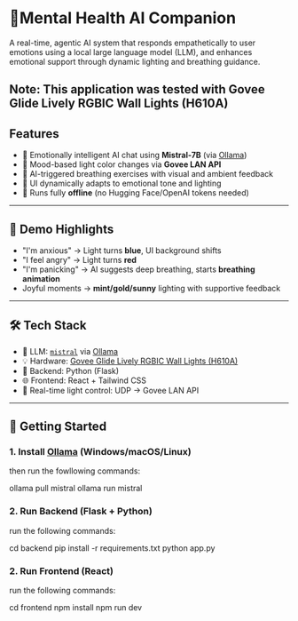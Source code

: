 # 💬Mental Health AI Companion

A real-time, agentic AI system that responds empathetically to user emotions using a local large language model (LLM), and enhances emotional support through dynamic lighting and breathing guidance.

Note: This application was tested with Govee Glide Lively RGBIC Wall Lights (H610A)
---

## Features

- 🧠 Emotionally intelligent AI chat using **Mistral-7B** (via [Ollama](https://ollama.com))
- 🎨 Mood-based light color changes via **Govee LAN API**
- 💨 AI-triggered breathing exercises with visual and ambient feedback
- 🌈 UI dynamically adapts to emotional tone and lighting
- 🔌 Runs fully **offline** (no Hugging Face/OpenAI tokens needed)

---

## 📸 Demo Highlights

- "I'm anxious" → Light turns **blue**, UI background shifts
- "I feel angry" → Light turns **red**
- "I'm panicking" → AI suggests deep breathing, starts **breathing animation**
- Joyful moments → **mint/gold/sunny** lighting with supportive feedback

---

## 🛠️ Tech Stack

- 🧠 LLM: [`mistral`](https://ollama.com/library/mistral) via [Ollama](https://ollama.com)
- 💡 Hardware: [Govee Glide Lively RGBIC Wall Lights (H610A)](https://www.govee.com/)
- 🔧 Backend: Python (Flask)
- 🌐 Frontend: React + Tailwind CSS
- 🎨 Real-time light control: UDP → Govee LAN API

---

## 🚀 Getting Started

### 1. Install [Ollama](https://ollama.com/download) (Windows/macOS/Linux)

then run the fowllowing commands:

ollama pull mistral
ollama run mistral

### 2. Run Backend (Flask + Python)

run the following commands:

cd backend
pip install -r requirements.txt
python app.py

### 2. Run Frontend (React)

run the following commands:

cd frontend
npm install
npm run dev




